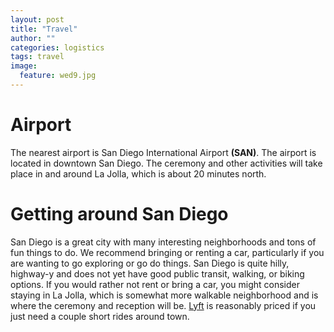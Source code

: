 ```yaml
---
layout: post
title: "Travel"
author: ""
categories: logistics
tags: travel
image:
  feature: wed9.jpg
---
```


# Airport

The nearest airport is San Diego International Airport **(SAN)**. The airport is located in downtown San Diego. The ceremony and other activities will take place in and around La Jolla, which is about 20 minutes north.

# Getting around San Diego

San Diego is a great city with many interesting neighborhoods and tons of fun things to do. We recommend bringing or renting a car, particularly if you are wanting to go exploring or go do things. San Diego is quite hilly, highway-y and does not yet have good public transit, walking, or biking options. If you would rather not rent or bring a car, you might consider staying in La Jolla, which is somewhat more walkable neighborhood and is where the ceremony and reception will be. [Lyft](https://www.lyft.com/invite/ISABELA13526) is reasonably priced if you just need a couple short rides around town.
